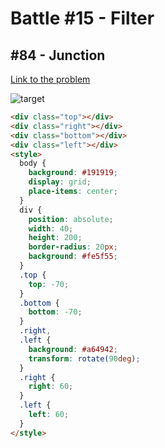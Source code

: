 # Battle #15 - Filter

## #84 - Junction

[Link to the problem](https://cssbattle.dev/play/84)

![target](https://cssbattle.dev/targets/84.png)

```html
<div class="top"></div>
<div class="right"></div>
<div class="bottom"></div>
<div class="left"></div>
<style>
  body {
    background: #191919;
    display: grid;
    place-items: center;
  }
  div {
    position: absolute;
    width: 40;
    height: 200;
    border-radius: 20px;
    background: #fe5f55;
  }
  .top {
    top: -70;
  }
  .bottom {
    bottom: -70;
  }
  .right,
  .left {
    background: #a64942;
    transform: rotate(90deg);
  }
  .right {
    right: 60;
  }
  .left {
    left: 60;
  }
</style>
```
